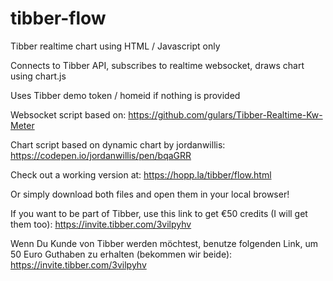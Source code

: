 # tibber-flow
Tibber realtime chart using HTML / Javascript only

Connects to Tibber API, subscribes to realtime websocket, draws chart using chart.js

Uses Tibber demo token / homeid if nothing is provided

Websocket script based on: https://github.com/gulars/Tibber-Realtime-Kw-Meter

Chart script based on dynamic chart by jordanwillis: https://codepen.io/jordanwillis/pen/bqaGRR

Check out a working version at: https://hopp.la/tibber/flow.html

Or simply download both files and open them in your local browser!



If you want to be part of Tibber, use this link to get €50 credits (I will get them too): https://invite.tibber.com/3vilpyhv

Wenn Du Kunde von Tibber werden möchtest, benutze folgenden Link, um 50 Euro Guthaben zu erhalten (bekommen wir beide): https://invite.tibber.com/3vilpyhv
